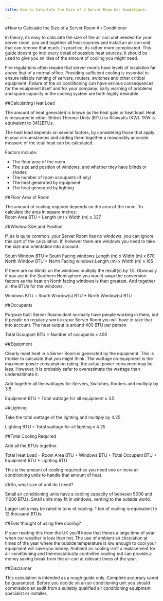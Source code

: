 ```yaml
---
title: How to Calculate the Size of a Server Room Air Conditioner

---
```


#How to Calculate the Size of a Server Room Air Conditioner

In theory, its easy to calculate the size of the air con unit needed for your server room, you add together all heat sources and install an air con unit that can remove that much. In practice, its rather more complicated. This guide doesnt go into every detail of possible heat sources; it should be used to give you an idea of the amount of cooling you might need.

Fire regulations often require that server rooms have levels of insulation far above that of a normal office. Providing sufficient cooling is essential to ensure reliable running of servers, routers, switches and other critical equipment. Failure of the air conditioning can have serious consequences for the equipment itself and for your company. Early warning of problems and spare capacity in the cooling system are both highly desirable.

##Calculating Heat Load

The amount of heat generated is known as the heat gain or heat load. Heat is measured in either British Thermal Units (BTU) or Kilowatts (KW). 1KW is equivalent to 3412BTUs.

The heat load depends on several factors, by considering those that apply in your circumstances and adding them together a reasonably accurate measure of the total heat can be calculated.

Factors include:

* The floor area of the room
* The size and position of windows, and whether they have blinds or shades
* The number of room occupants (if any)
* The heat generated by equipment
* The heat generated by lighting

##Floor Area of Room

The amount of cooling required depends on the area of the room. To calculate the area in square metres:  
Room Area BTU = Length (m) x Width (m) x 337

##Window Size and Position

If, as is quite common, your Server Room has no windows, you can ignore this part of the calculation. If, however there are windows you need to take the size and orientation into account.

South Window BTU = South Facing windows Length (m) x Width (m) x 870  
North Window BTU = North Facing windows Length (m) x Width (m) x 165

If there are no blinds on the windows multiply the result(s) by 1.5. Obviously if you are in the Southern Hemisphere you would swap the conversion factors as the heat on North facing windows is then greatest.  Add together all the BTUs for the windows.

Windows BTU = South Window(s) BTU + North Window(s) BTU

##Occupants

Purpose built Server Rooms dont normally have people working in them, but if people do regularly work in your Server Room you will have to take that into account. The heat output is around 400 BTU per person.

Total Occupant BTU = Number of occupants x 400

##Equipment</h2>

Clearly most heat in a Server Room is generated by the equipment. This is trickier to calculate that you might think. The wattage on equipment is the maximum power consumption rating, the actual power consumed may be less. However, it is probably safer to overestimate the wattage than underestimate it.

Add together all the wattages for Servers, Switches, Routers and multiply by 3.5.

Equipment BTU = Total wattage for all equipment x 3.5

##Lighting

Take the total wattage of the lighting and multiply by 4.25.

Lighting BTU = Total wattage for all lighting x 4.25

##Total Cooling Required

Add all the BTUs together.

Total Heat Load = Room Area BTU + Windows BTU + Total Occupant BTU + Equipment BTU + Lighting BTU

This is the amount of cooling required so you need one or more air conditioning units to handle that amount of heat.

##So, what size of unit do I need?

Small air conditioning units have a cooling capacity of between 5000 and 11000 BTUs. Small units may fit in windows, venting to the outside world.

Larger units may be rated in tons of cooling. 1 ton of cooling is equivalent to 12 thousand BTUs.

##Ever thought of using free cooling?</strong></p>

If your reading this from the UK you&#8217;ll know that theres a large time of year when our weather is less than hot. The use of ambient air circulation at times of the year where the outside temperature is low enough to cool your equipment will save you money. Ambient air cooling isn&#8217;t a replacement for air conditioning and thermostatically controlled cooling but can provide a money saving break from the air con at relevant times of the year.

##Disclaimer

This calculation is intended as a rough guide only. Complete accuracy canot be guaranteed. Before you decide on an air conditioning unit you should commission an audit from a suitably qualified air conditioning equipment specialist or installer.

